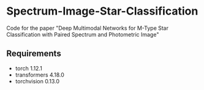 # Spectrum-Image-Star-Classification
Code for the paper "Deep Multimodal Networks for M-Type Star Classification with Paired Spectrum and Photometric Image"
## Requirements
* torch 1.12.1
* transformers 4.18.0
* torchvision 0.13.0
